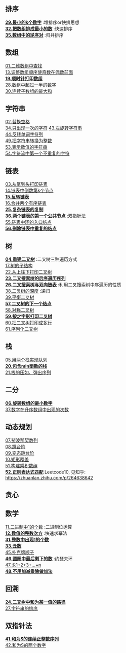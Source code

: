 ## 排序
**[29.最小的k个数字](JZ29.cpp)** :堆排序or快排思想  
**[32.把数组排成最小的数](JZ32.cpp)**  :快速排序  
**[35.数组中的逆序对](JZ35.cpp)**  :归并排序

## 数组
[01.二维数组中查找](JZ01.cpp)  
[13.调整数组顺序使奇数在偶数前面](JZ13.cpp)  
**[19.顺时针打印数组](JZ19.cpp)**  
[28.数组中超过一半的数字](ZJ28.cpp)  
[30.连续子数组的最大和](JZ30.cpp)

## 字符串
[02.替换空格](JZ02.cpp)  
[34.只出现一次的字符](JZ34.cpp)
[43.左旋转字符串](JZ43.cpp)  
[44.反转单词字符列](JZ44.cpp)  
[49.把字符串转换为整数](JZ49.cpp)  
[53.表示数值的字符串](JZ53.cpp)  
[54.字符流中第一个不重复的字符](JZ54.cpp)  

## 链表
[03.从尾到头打印链表](JZ03.cpp)  
[14.链表中倒数第k个节点](JZ14.cpp)  
**[15.反转链表](JZ15.cpp)**  
[16.合并两个有序链表](JZ16.cpp)  
**[25.复杂链表的复制](JZ25.cpp)**  
**[36.两个链表的第一个公共节点](JZ36.cpp)** :双指针法  
[55.链表中环的入口结点](JZ55.cpp)  
**[56.删除链表中重复的结点](JZ56.cpp)**    

## 树
**[04.重建二叉树](JZ04.cpp)** :二叉树三种遍历方式  
[17.树的子结构](JZ17.cpp)  
[22.从上往下打印二叉树](JZ22.cpp)  
**[23.二叉搜索树的后序遍历序列](JZ23.cpp)**  
**[26.二叉搜索树与双向链表](JZ26.cpp)** :利用二叉搜索树中序遍历的性质  
[38.二叉树的深度](JZ38.cpp) :递归  
[39.平衡二叉树](JZ39.cpp)  
**[57.二叉树的下一个结点](JZ57.cpp)**  
[58.对称二叉树](JZ58.cpp)  
**[59.按之字形打印二叉树](JZ59.cpp)**  
[60.把二叉树打印成多行](JZ60.cpp)  
[61.序列化二叉树](JZ61.cpp)  

## 栈
[05.用两个栈实现队列](JZ05.cpp)  
**[20.包含min函数的栈](JZ20.cpp)**  
[21.栈的压如、弹出序列](JZ21.cpp)

## 二分
**[06.旋转数组的最小数字](JZ06.cpp)**  
[37.数字在升序数组中出现的次数](JZ37.cpp)  

## 动态规划
[07.斐波那契数列](JZ07.cpp)  
[08.跳台阶](JZ08.cpp)  
[09.变态跳台阶](JZ09.cpp)  
[10.矩形覆盖](JZ10.cpp)  
[51.构建乘积数组](JZ51.cpp)  
**[52.正则表达式匹配](JZ52.cpp)**  Leetcode10, 见知乎: https://zhuanlan.zhihu.com/p/264638642

## 贪心

## 数学
[11.二进制中1的个数](JZ11.cpp) :二进制位运算  
**[12.数值的整数次方](JZ12.cpp)** :快速求幂法  
**[31.整数中出现1的个数](JZ31.cpp)**  
**[33.丑数](JZ33.cpp)**  
[45.扑克牌顺子](JZ45.cpp)  
**[46.圆圈中最后剩下的数](JZ46.cpp)**  :约瑟夫环  
[47.求1+2+3+...+n](JZ47.cpp)  
**[48.不用加减乘除做加法](JZ48.cpp)**    

## 回溯
**[24.二叉树中和为某一值的路径](JZ24.cpp)**  
[27.字符串的排序](JZ27.cpp)

## 双指针法
**[41.和为S的连续正整数序列](JZ41.cpp)**  
[42.和为S的两个数字](JZ42.cpp)  